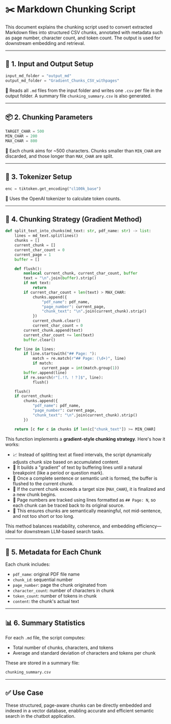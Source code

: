 # ✂️ Markdown Chunking Script

This document explains the chunking script used to convert extracted Markdown files into structured CSV chunks, annotated with metadata such as page number, character count, and token count. The output is used for downstream embedding and retrieval.

---

## 📁 1. Input and Output Setup

```python
input_md_folder = "output_md"
output_md_folder = "Gradient_Chunks_CSV_withpages"
```

🔹 Reads all `.md` files from the input folder and writes one `.csv` per file in the output folder. A summary file `chunking_summary.csv` is also generated.

---

## 📦 2. Chunking Parameters

```python
TARGET_CHAR = 500
MIN_CHAR = 200
MAX_CHAR = 800
```

🔹 Each chunk aims for \~500 characters. Chunks smaller than `MIN_CHAR` are discarded, and those longer than `MAX_CHAR` are split.

---

## 🧐 3. Tokenizer Setup

```python
enc = tiktoken.get_encoding("cl100k_base")
```

🔹 Uses the OpenAI tokenizer to calculate token counts.

---

## 🧱 4. Chunking Strategy (Gradient Method)

```python
def split_text_into_chunks(md_text: str, pdf_name: str) -> list:
    lines = md_text.splitlines()
    chunks = []
    current_chunk = []
    current_char_count = 0
    current_page = 1
    buffer = []

    def flush():
        nonlocal current_chunk, current_char_count, buffer
        text = "\n".join(buffer).strip()
        if not text:
            return
        if current_char_count + len(text) > MAX_CHAR:
            chunks.append({
                "pdf_name": pdf_name,
                "page_number": current_page,
                "chunk_text": "\n".join(current_chunk).strip()
            })
            current_chunk.clear()
            current_char_count = 0
        current_chunk.append(text)
        current_char_count += len(text)
        buffer.clear()

    for line in lines:
        if line.startswith("## Page: "):
            match = re.match(r"## Page: (\d+)", line)
            if match:
                current_page = int(match.group(1))
        buffer.append(line)
        if re.search(r"[.!?。！？]$", line):
            flush()

    flush()
    if current_chunk:
        chunks.append({
            "pdf_name": pdf_name,
            "page_number": current_page,
            "chunk_text": "\n".join(current_chunk).strip()
        })

    return [c for c in chunks if len(c["chunk_text"]) >= MIN_CHAR]
```

This function implements a **gradient-style chunking strategy**. Here's how it works:

* 📈 Instead of splitting text at fixed intervals, the script dynamically adjusts chunk size based on accumulated content.
* 🧠 It builds a "gradient" of text by buffering lines until a natural breakpoint (like a period or question mark).
* 🧹 Once a complete sentence or semantic unit is formed, the buffer is flushed to the current chunk.
* 🛑 If the current chunk exceeds a target size (`MAX_CHAR`), it is finalized and a new chunk begins.
* 📌 Page numbers are tracked using lines formatted as `## Page: N`, so each chunk can be traced back to its original source.
* 📐 This ensures chunks are semantically meaningful, not mid-sentence, and not too short or too long.

This method balances readability, coherence, and embedding efficiency—ideal for downstream LLM-based search tasks.

---

## 📄 5. Metadata for Each Chunk

Each chunk includes:

* `pdf_name`: original PDF file name
* `chunk_id`: sequential number
* `page_number`: page the chunk originated from
* `character_count`: number of characters in chunk
* `token_count`: number of tokens in chunk
* `content`: the chunk's actual text

---

## 📊 6. Summary Statistics

For each `.md` file, the script computes:

* Total number of chunks, characters, and tokens
* Average and standard deviation of characters and tokens per chunk


These are stored in a summary file:

```bash
chunking_summary.csv
```

---


## ✅ Use Case

These structured, page-aware chunks can be directly embedded and indexed in a vector database, enabling accurate and efficient semantic search in the chatbot application.
